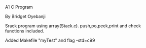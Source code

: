 A1 C Program

By Bridget Oyebanji

Srack program using array(Stack.c). push,po,peek,print and check functions included.

Added Makefile "myTest" and flag -std=c99
